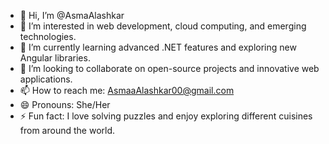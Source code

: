 - 👋 Hi, I’m @AsmaAlashkar
- 👀 I’m interested in web development, cloud computing, and emerging technologies.
- 🌱 I’m currently learning advanced .NET features and exploring new Angular libraries.
- 💞️ I’m looking to collaborate on open-source projects and innovative web applications.
- 📫 How to reach me: AsmaaAlashkar00@gmail.com
- 😄 Pronouns: She/Her
- ⚡ Fun fact: I love solving puzzles and enjoy exploring different cuisines from around the world.


<!---
AsmaAlashkar/AsmaAlashkar is a ✨ special ✨ repository because its `README.md` (this file) appears on your GitHub profile.
You can click the Preview link to take a look at your changes.
--->
